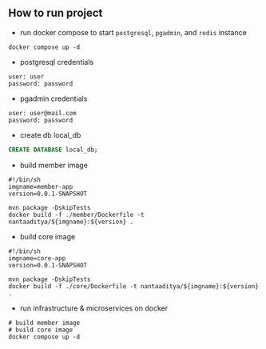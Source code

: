 ## How to run project
- run docker compose to start `postgresql`, `pgadmin`, and `redis` instance
```shell
docker compose up -d
```
-  postgresql credentials
```text
user: user
password: password
```
- pgadmin credentials
```text
user: user@mail.com
password: password
```

- create db local_db
```sql
CREATE DATABASE local_db;
```
- build member image
```shell
#!/bin/sh
imgname=member-app
version=0.0.1-SNAPSHOT

mvn package -DskipTests
docker build -f ./member/Dockerfile -t nantaaditya/${imgname}:${version} .
```

- build core image
```shell
#!/bin/sh
imgname=core-app
version=0.0.1-SNAPSHOT

mvn package -DskipTests
docker build -f ./core/Dockerfile -t nantaaditya/${imgname}:${version} .
```

- run infrastructure & microservices on docker
```shell
# build member image
# build core image
docker compose up -d
```